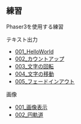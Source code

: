---
---
## 練習

Phaser3を使用する練習

テキスト出力
* [001_HelloWorld](テキスト出力_001_helloworld.html)
* [002_カウントアップ](テキスト出力_002_カウントアップ.html)
* [003_文字の回転](テキスト出力_003_文字の回転.html)
* [004_文字の移動](テキスト出力_004_文字の移動.html)
* [005_フェードインアウト](テキスト出力_005_フェードインアウト.html)

画像
* [001_画像表示](画像_001_画像表示.html)
* [002_円軌道](画像_002_円軌道.html)
